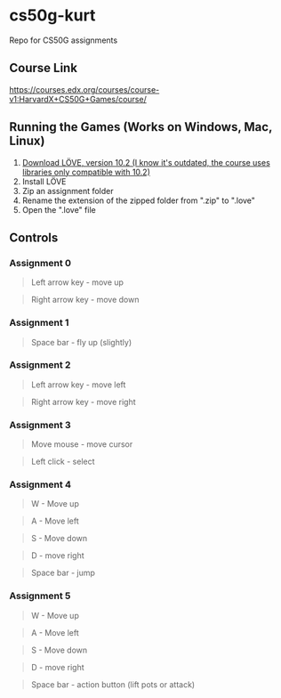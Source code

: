 # cs50g-kurt
Repo for CS50G assignments

## Course Link
https://courses.edx.org/courses/course-v1:HarvardX+CS50G+Games/course/

## Running the Games (Works on Windows, Mac, Linux)
1. [Download LÖVE, version 10.2 (I know it's outdated, the course uses libraries only compatible with 10.2)](https://bitbucket.org/rude/love/downloads/)
2. Install LÖVE
3. Zip an assignment folder
4. Rename the extension of the zipped folder from ".zip" to ".love"
5. Open the ".love" file

## Controls

### Assignment 0

  > Left arrow key - move up

  > Right arrow key - move down 

### Assignment 1

  > Space bar - fly up (slightly) &nbsp;

### Assignment 2

  > Left arrow key - move left

  > Right arrow key - move right &nbsp;
   
### Assignment 3

  > Move mouse - move cursor

  > Left click - select &nbsp;
 
### Assignment 4

  > W - Move up

  > A - Move left
   
  > S - Move down
   
  > D - move right
   
  > Space bar - jump &nbsp;
 
### Assignment 5

   > W - Move up

   > A - Move left
   
   > S - Move down
   
   > D - move right
   
   > Space bar - action button (lift pots or attack) &nbsp;

